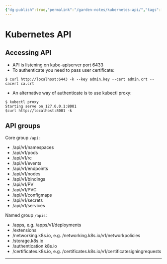 ```yaml
---
{"dg-publish":true,"permalink":"/garden-notes/kubernetes-api/","tags":["note","seedling"],"created":"2023-09-20","updated":"2024-11-29T14:51"}
---
```


# Kubernetes API

## Accessing API

- API is listening on kube-apiserver port 6433
- To authenticate you need to pass user certificate:
```
$ curl http://localhost:6443 -k --key admin.key --cert admin.crt --cacert ca.crt
```
- An alternative way of authenticate is to use kubectl proxy:
```
$ kubectl proxy
Starting serve on 127.0.0.1:8001
$curl http://localhost:8001 -k
```
## API groups

Core group `/api`:
- /api/v1/namespaces
- /api/v1/pods
- /api/v1/rc
- /api/v1/events
- /api/v1/endpoints
- /api/v1/nodes
- /api/v1/bindings
- /api/v1/PV
- /api/v1/PVC
- /api/v1/configmaps
- /api/v1/secrets
- /api/v1/services

Named group `/apis`:
- /apps, e.g. /apps/v1/deployments
- /extensions
- /networking.k8s.io, e.g. /networking.k8s.io/v1/networkpolicies
- /storage.k8s.io
- /authentication.k8s.io
- /certificates.k8s.io, e.g. /certificates.k8s.io/v1/certificatesigningrequests

---

